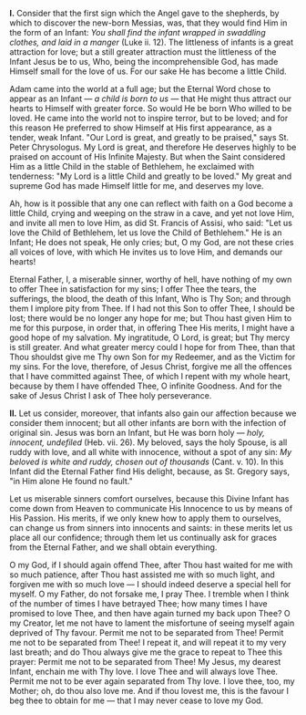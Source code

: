 
**I\.** Consider that the first sign which the Angel gave to the shepherds, by which to discover the new-born Messias, was, that they would find Him in the form of an Infant: *You shall find the infant wrapped in swaddling clothes, and laid in a manger* (Luke ii. 12). The littleness of infants is a great attraction for love; but a still greater attraction must the littleness of the Infant Jesus be to us, Who, being the incomprehensible God, has made Himself small for the love of us. For our sake He has become a little Child.

Adam came into the world at a full age; but the Eternal Word chose to appear as an Infant — *a child is born to us* — that He might thus attract our hearts to Himself with greater force. So would He be born Who willed to be loved. He came into the world not to inspire terror, but to be loved; and for this reason He preferred to show Himself at His first appearance, as a tender, weak Infant. \"Our Lord is great, and greatly to be praised,\" says St. Peter Chrysologus. My Lord is great, and therefore He deserves highly to be praised on account of His Infinite Majesty. But when the Saint considered Him as a little Child in the stable of Bethlehem, he exclaimed with tenderness: \"My Lord is a little Child and greatly to be loved.\" My great and supreme God has made Himself little for me, and deserves my love.

Ah, how is it possible that any one can reflect with faith on a God become a little Child, crying and weeping on the straw in a cave, and yet not love Him, and invite all men to love Him, as did St. Francis of Assisi, who said: \"Let us love the Child of Bethlehem, let us love the Child of Bethlehem.\" He is an Infant; He does not speak, He only cries; but, O my God, are not these cries all voices of love, with which He invites us to love Him, and demands our hearts!

Eternal Father, I, a miserable sinner, worthy of hell, have nothing of my own to offer Thee in satisfaction for my sins; I offer Thee the tears, the sufferings, the blood, the death of this Infant, Who is Thy Son; and through them I implore pity from Thee. If I had not this Son to offer Thee, I should be lost; there would be no longer any hope for me; but Thou hast given Him to me for this purpose, in order that, in offering Thee His merits, I might have a good hope of my salvation. My ingratitude, O Lord, is great; but Thy mercy is still greater. And what greater mercy could I hope for from Thee, than that Thou shouldst give me Thy own Son for my Redeemer, and as the Victim for my sins. For the love, therefore, of Jesus Christ, forgive me all the offences that I have committed against Thee, of which I repent with my whole heart, because by them I have offended Thee, O infinite Goodness. And for the sake of Jesus Christ I ask of Thee holy perseverance.

**II\.** Let us consider, moreover, that infants also gain our affection because we consider them innocent; but all other infants are born with the infection of original sin. Jesus was born an Infant, but He was born holy — *holy, innocent, undefiled* (Heb. vii. 26). My beloved, says the holy Spouse, is all ruddy with love, and all white with innocence, without a spot of any sin: *My beloved is white and ruddy, chosen out of thousands* (Cant. v. 10). In this Infant did the Eternal Father find His delight, because, as St. Gregory says, \"in Him alone He found no fault.\"

Let us miserable sinners comfort ourselves, because this Divine Infant has come down from Heaven to communicate His Innocence to us by means of His Passion. His merits, if we only knew how to apply them to ourselves, can change us from sinners into innocents and saints: in these merits let us place all our confidence; through them let us continually ask for graces from the Eternal Father, and we shall obtain everything.

O my God, if I should again offend Thee, after Thou hast waited for me with so much patience, after Thou hast assisted me with so much light, and forgiven me with so much love — I should indeed deserve a special hell for myself. O my Father, do not forsake me, I pray Thee. I tremble when I think of the number of times I have betrayed Thee; how many times I have promised to love Thee, and then have again turned my back upon Thee? O my Creator, let me not have to lament the misfortune of seeing myself again deprived of Thy favour. Permit me not to be separated from Thee! Permit me not to be separated from Thee! I repeat it, and will repeat it to my very last breath; and do Thou always give me the grace to repeat to Thee this prayer: Permit me not to be separated from Thee! My Jesus, my dearest Infant, enchain me with Thy love. I love Thee and will always love Thee. Permit me not to be ever again separated from Thy love. I love thee, too, my Mother; oh, do thou also love me. And if thou lovest me, this is the favour I beg thee to obtain for me — that I may never cease to love my God.

